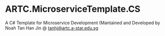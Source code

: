 # ARTC.MicroserviceTemplate.CS
A C# Template for Microservice Development (Mantained and Developed by Noah Tan Han Jin @ tanhj@artc.a-star.edu.sg 
